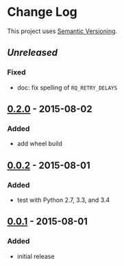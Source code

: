 # Change Log
This project uses [Semantic Versioning](http://semver.org/).

## *Unreleased*
### Fixed
- doc: fix spelling of `RQ_RETRY_DELAYS`

## [0.2.0](https://github.com/mgk/rq-retry/releases/tag/v0.2.0) - 2015-08-02
### Added
- add wheel build

## [0.0.2](https://github.com/mgk/rq-retry/releases/tag/v0.0.2) - 2015-08-01
### Added
- test with Python 2.7, 3.3, and 3.4

## [0.0.1](https://github.com/mgk/rq-retry/releases/tag/v0.0.1) - 2015-08-01
### Added
- initial release
